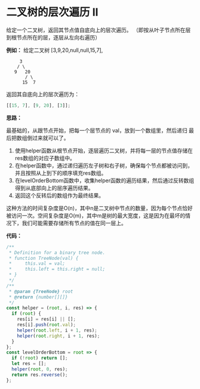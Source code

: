 # 二叉树的层次遍历 II

给定一个二叉树，返回其节点值自底向上的层次遍历。 （即按从叶子节点所在层到根节点所在的层，逐层从左向右遍历）

**例如：**
给定二叉树 [3,9,20,null,null,15,7],

```
     3
    / \
   9   20
       / \
      15  7
```

返回其自底向上的层次遍历为：

```js
[[15, 7], [9, 20], [3]];
```

**思路：**

最基础的，从跟节点开始，把每一个层节点的 val，放到一个数组里，然后递归
最后把数组倒过来就可以了。

1. 使用helper函数从根节点开始，逐层遍历二叉树，并将每一层的节点值存储在res数组的对应子数组中。
2. 在helper函数中，通过递归遍历左子树和右子树，确保每个节点都被访问到，并且按照从上到下的顺序填充res数组。
3. 在levelOrderBottom函数中，收集helper函数的遍历结果，然后通过反转数组得到从底部向上的层序遍历结果。
4. 返回这个反转后的数组作为最终结果。

这种方法的时间复杂度是O(n)，其中n是二叉树中节点的数量，因为每个节点恰好被访问一次。空间复杂度是O(m)，其中m是树的最大宽度，这是因为在最坏的情况下，我们可能需要存储所有节点的值在同一层上。

**代码：**

```js
/**
 * Definition for a binary tree node.
 * function TreeNode(val) {
 *     this.val = val;
 *     this.left = this.right = null;
 * }
 */
/**
 * @param {TreeNode} root
 * @return {number[][]}
 */
const helper = (root, i, res) => {
  if (root) {
    res[i] = res[i] || [];
    res[i].push(root.val);
    helper(root.left, i + 1, res);
    helper(root.right, i + 1, res);
  }
};
const levelOrderBottom = root => {
  if (!root) return [];
  let res = [];
  helper(root, 0, res);
  return res.reverse();
};
```
